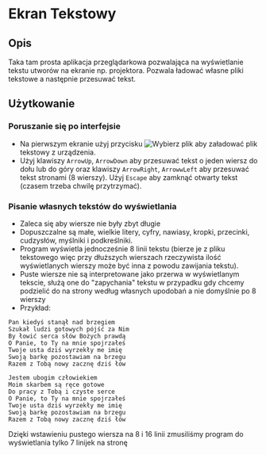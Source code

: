 # Ekran Tekstowy
## Opis
Taka tam prosta aplikacja przeglądarkowa pozwalająca na wyświetlanie tekstu utworów na ekranie np. projektora. Pozwala ładować własne pliki tekstowe a następnie przesuwać tekst.
## Użytkowanie
### Poruszanie się po interfejsie
- Na pierwszym ekranie użyj przycisku ![Wybierz plik](https://github.com/user-attachments/assets/4bf44565-f864-45e6-ac11-3391676a50a1) aby załadować plik tekstowy z urządzenia.
- Użyj klawiszy `ArrowUp`, `ArrowDown` aby przesuwać tekst o jeden wiersz do dołu lub do góry oraz klawiszy `ArrowRight`, `ArrowwLeft` aby przesuwać tekst stronami (8 wierszy). Użyj `Escape` aby zamknąć otwarty tekst (czasem trzeba chwilę przytrzymać).
### Pisanie własnych tekstów do wyświetlania
- Zaleca się aby wiersze nie były zbyt długie
- Dopuszczalne są małe, wielkie litery, cyfry, nawiasy, kropki, przecinki, cudzysłów, myślniki i podkreślniki.
- Program wyświetla jednocześnie 8 linii tekstu (bierze je z pliku tekstowego więc przy dłuższych wierszach rzeczywista ilość wyświetlanych wierszy może być inna z powodu zawijania tekstu).
- Puste wiersze nie są interpretowane jako przerwa w wyświetlanym tekscie, służą one do "zapychania" tekstu w przypadku gdy chcemy podzielić do na strony według własnych upodobań a nie domyślnie po 8 wierszy
- Przykład:
```
Pan kiedyś stanął nad brzegiem
Szukał ludzi gotowych pójść za Nim
By łowić serca słów Bożych prawdą
O Panie, to Ty na mnie spojrzałeś
Twoje usta dziś wyrzekły me imię
Swoją barkę pozostawiam na brzegu
Razem z Tobą nowy zacznę dziś łów

Jestem ubogim człowiekiem
Moim skarbem są ręce gotowe
Do pracy z Tobą i czyste serce
O Panie, to Ty na mnie spojrzałeś
Twoje usta dziś wyrzekły me imię
Swoją barkę pozostawiam na brzegu
Razem z Tobą nowy zacznę dziś łów

```
Dzięki wstawieniu pustego wiersza na 8 i 16 linii zmusiliśmy program do wyświetlania tylko 7 linijek na stronę
